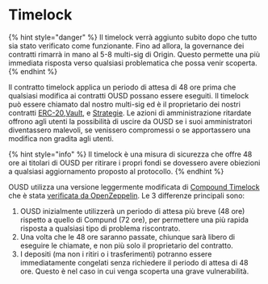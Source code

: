 # Timelock

{% hint style="danger" %}
Il timelock verrà aggiunto subito dopo che tutto sia stato verificato come funzionante. Fino ad allora, la governance dei contratti rimarrà in mano al 5-8 multi-sig di Origin. Questo permette una più immediata risposta verso qualsiasi problematica che possa venir scoperta.
{% endhint %}

Il contratto timelock applica un periodo di attesa di 48 ore prima che qualsiasi modifica ai contratti OUSD possano essere eseguiti. Il timelock può essere chiamato dal nostro multi-sig ed è il proprietario dei nostri contratti [ERC-20](../architecture.md),[Vault](vault.md), e [Strategie](strategies.md). Le azioni di amministrazione ritardate offrono agli utenti la possibilità di uscire da OUSD se i suoi amministratori diventassero malevoli, se venissero compromessi o se apportassero una modifica non gradita agli utenti.

{% hint style="info" %}
Il timelock è una misura di sicurezza che offre 48 ore ai titolari di OUSD per ritirare i propri fondi se dovessero avere obiezioni a qualsiasi aggiornamento proposto al protocollo.
{% endhint %}

OUSD utilizza una versione leggermente modificata di [Compound Timelock](https://compound.finance/docs/governance) che è stata [verificata da OpenZeppelin](https://blog.openzeppelin.com/compound-finance-patch-audit/). Le 3 differenze principali sono:

1. OUSD inizialmente utilizzerà un periodo di attesa più breve \(48 ore\) rispetto a quello di Compund \(72 ore\), per permettere una più rapida risposta a qualsiasi tipo di problema riscontrato.
2. Una volta che le 48 ore saranno passate, chiunque sarà libero di eseguire le chiamate, e non più solo il proprietario del contratto.
3. I depositi \(ma non i ritiri o i trasferimenti\) potranno essere immediatamente congelati senza richiedere il periodo di attesa di 48 ore. Questo è nel caso in cui venga scoperta una grave vulnerabilità.





